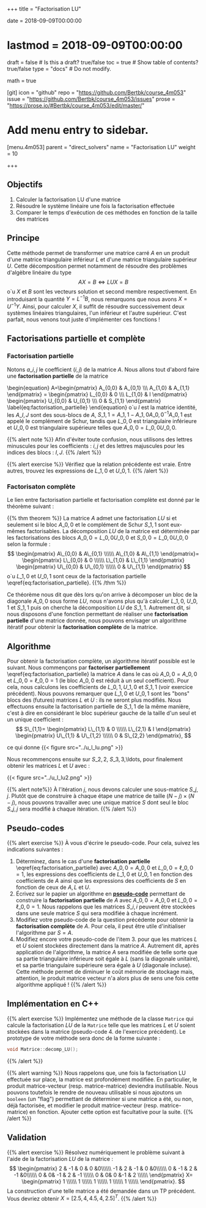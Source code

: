 +++
title = "Factorisation LU"

date = 2018-09-09T00:00:00
# lastmod = 2018-09-09T00:00:00

draft = false  # Is this a draft? true/false
toc = true  # Show table of contents? true/false
type = "docs"  # Do not modify.

math = true

[git]
  icon = "github"
  repo = "https://github.com/Bertbk/course_4m053"
  issue = "https://github.com/Bertbk/course_4m053/issues"
  prose = "https://prose.io/#Bertbk/course_4m053/edit/master/"

# Add menu entry to sidebar.
[menu.4m053]
  parent = "direct_solvers"
  name = "Factorisation LU"
  weight = 10

+++

## Objectifs

1. Calculer la factorisation LU d'une matrice
2. Résoudre le système linéaire une fois la factorisation effectuée
3. Comparer le temps d'exécution de ces méthodes en fonction de la taille des matrices

## Principe

Cette méthode permet de transformer une matrice carré $A$ en un produit d'une matrice triangulaire inférieur $L$ et d'une matrice triangulaire supérieur $U$. Cette décomposition permet notamment de résoudre des problèmes d'algèbre linéaire du type
$$
AX=B \iff LUX = B
$$
o\`u $X$ et $B$ sont les vecteurs solution et second membre respectivement. En introduisant la quantité $Y = L^{-1}B$, nous remarquons que nous avons $X = U^{-1}Y$. Ainsi, pour calculer $X$, il suffit de résoudre successivement deux systèmes linéaires triangulaires, l'un inférieur et l'autre supérieur. C'est parfait, nous venons tout juste d'implémenter ces fonctions !

## Factorisations partielle et complète

### Factorisation partielle

Notons $a\_{i,j}$ le coefficient $(i,j)$ de la matrice $A$. Nous allons tout d'abord faire une **factorisation partielle** de la matrice

\begin{equation}
  A=\begin{pmatrix}
    A\_{0,0} & A\_{0,1} \\\\\\
    A\_{1,0}  & A\_{1,1}
  \end{pmatrix} =
    \begin{pmatrix}
      L\_{0,0} & 0 \\\\\\
      L\_{1,0} & I
    \end{pmatrix}
    \begin{pmatrix}
      U\_{0,0} & U\_{0,1} \\\\\\
      0 & S\_{1,1}
    \end{pmatrix}
\label{eq:factorisation_partielle}
\end{equation}
o\`u $I$ est la matrice identité, les $A\_{I,J}$ sont des sous-blocs de $A$, $S\_{1,1}=A\_{1,1}-A\_{1,0}A\_{0,0}^{-1}A\_{0,1}$ est appelé le complément de Schur, tandis que $L\_{0,0}$ est triangulaire inférieure et $U\_{0,0}$ est triangulaire supérieure telles que $A\_{0,0}=L\_{0,0}U\_{0,0}$.

{{% alert note %}}
Afin d'éviter toute confusion, nous utilisons des lettres minuscules pour les coefficients : $i,j$ et des lettres majuscules pour les indices des blocs : $I,J$.
{{% /alert %}}

{{% alert exercise %}}
 Vérifiez que la relation précédente est vraie. Entre autres, trouvez les expressions de $L\_{1,0}$ et $U\_{0,1}$.
{{% /alert %}}

### Factorisaton complète

Le lien entre factorisation partielle et factorisation complète est donné par le théorème suivant :

{{% thm theorem %}}
  La matrice $A$ admet une factorisation $LU$ si et seulement si le bloc $A\_{0,0}$ et le complément de Schur $S\_{1,1}$ sont eux-mêmes factorisables. La décomposition $LU$ de la matrice est déterminée par les factorisations des blocs $A\_{0,0}=L\_{0,0}U\_{0,0}$ et $S\_{0,0}=L\_{0,0}U\_{0,0}$ selon la formule :
$$
    \begin{pmatrix}
      A\_{0,0} & A\_{0,1} \\\\\\
      A\_{1,0}  & A\_{1,1}
    \end{pmatrix}=
     \begin{pmatrix}
       L\_{0,0} & 0 \\\\\\
       L\_{1,0} & L\_{1,1}
     \end{pmatrix}
     \begin{pmatrix}
       U\_{0,0} & U\_{0,1} \\\\\\
       0 & U\_{1,1}
     \end{pmatrix}
$$
  o\`u $L\_{1,0}$ et $U\_{0,1}$ sont ceux de la factorisation partielle \eqref{eq:factorisation_partielle}.
{{% /thm %}}

Ce théorème nous dit que dès lors qu'on arrive à décomposer un bloc de la diagonale $A\_{0,0}$ sous forme $LU$, nous n'avons plus qu'à calculer $L\_{1,0}$, $U\_{0,1}$ et $S\_{1,1}$ puis on cherche la décomposition $LU$ de $S\_{1,1}$. Autrement dit, si nous disposons d'une fonction permettant de réaliser une **factorisation partielle** d'une matrice donnée, nous pouvons envisager un algorithme itératif pour obtenir la **factorisation complète** de la matrice.

## Algorithme

Pour obtenir la factorisation complète, un algorithme itératif possible est le suivant. Nous commençons par **factoriser partiellement** \eqref{eq:factorisation_partielle} la matrice $A$ dans le cas où $A\_{0,0}=A\_{0,0}$ et $L\_{0,0}=\ell\_{0,0}=1$ (le bloc $A\_{0,0}$ est réduit à un seul coefficient). Pour cela, nous calculons les coefficients de $L\_{0,1}, U\_{1,0}$ et $S\_{1,1}$ (voir exercice précédent). Nous pouvons remarquer que $L\_{1,0}$ et $U\_{0,1}$ sont les "bons" blocs des (futures) matrices $L$ et $U$ : ils ne seront plus modifiés. Nous effectuons ensuite la factorisation partielle de $S\_{1,1}$ de la même manière, c'est à dire en considérant le bloc supérieur gauche de la taille d'un seul et un unique coefficient :
$$
  S\_{1,1}=
  \begin{pmatrix}
    L\_{1,1} & 0 \\\\\\
    L\_{2,1} & I
  \end{pmatrix}
  \begin{pmatrix}
    U\_{1,1} & U\_{1,2} \\\\\\
    0 & S\_{2,2}
  \end{pmatrix},
$$

ce qui donne
{{< figure src="../u_l_lu.png" >}}

<!--
$$
L =\left(
  \begin{array}{c c}
    L\_{0,0} &~{ }& ~{ } & 0 &    \\\\\\\hdashline
     & L\_{1,1} & 0 \\\\\\\cdashline{2-5}
     &  &  \\\\\\
    L\_{1,0} & L\_{2,1} & I \\\\\\
     &       &\\\\\\\hdashline
  \end{array}
\right)
$$
$$
  L =\left(\;
    \begin{array}{c c c c c}
      \hdashline
      \multicolumn{1}{:c:}{L\_{0,0}} &~{ }& ~{ } & 0 & \multicolumn{1}{c:}{ }   \\\\\\\hdashline
      \multicolumn{1}{:c:}{} & \multicolumn{1}{c:}{L\_{1,1}} & \multicolumn{3}{:c:}{0} \\\\\\\cdashline{2-5}
      \multicolumn{1}{:c:}{} &       \multicolumn{1}{c:}{} &  \multicolumn{3}{c:}{ } \\\\\\
      \multicolumn{1}{:c:}{L\_{1,0}} &       \multicolumn{1}{c:}{L\_{2,1}} & \multicolumn{3}{c:}{I} \\\\\\
      \multicolumn{1}{:c:}{} &       \multicolumn{1}{c:}{} & \multicolumn{3}{c:}{}\\\\\\\hdashline
    \end{array}
  \;\right)
\qquad\text{et}\qquad
  U =\left(\;
    \begin{array}{c c c c c}
      \hdashline
      \multicolumn{1}{:c:}{U\_{0,0}} & \multicolumn{4}{c:}{U\_{0,1}} \\\\\\\hdashline
      \multicolumn{1}{:c:}{} & \multicolumn{1}{c:}{U\_{1,1}} & \multicolumn{3}{c:}{U\_{1,2}} \\\\\\\cdashline{2-5}
      \multicolumn{1}{:c:}{} &       \multicolumn{1}{c:}{} &  \multicolumn{3}{c:}{ } \\\\\\
      \multicolumn{1}{:c:}{0} &       \multicolumn{1}{c:}{0} &  \multicolumn{3}{c:}{S\_{2,2}} \\\\\\
      \multicolumn{1}{:c:}{} &       \multicolumn{1}{c:}{} & \multicolumn{3}{c:}{}\\\\\\\hdashline
    \end{array}
  \;\right).
$$
-->
Nous recommençons ensuite sur $S\_{2,2}$, $S\_{3,3}$,\ldots, pour finalement obtenir les matrices $L$ et $U$ avec :

{{< figure src="../u_l_lu2.png" >}}

<!--$$
  L =\left(\;
    \begin{array}{c c c c c}
      \hdashline
      \multicolumn{1}{:c:}{L\_{0,0}} & \multicolumn{4}{c:}{0} \\\hdashline
      \multicolumn{1}{:c:}{} & \multicolumn{1}{c:}{L\_{1,1}} & \multicolumn{3}{c:}{0} \\\cdashline{2-5}
      \multicolumn{1}{:c:}{} &       \multicolumn{1}{c:}{} & \multicolumn{1}{c:}{L\_{2,2}} & \multicolumn{2}{c:}{0} \\\cdashline{3-5}
      \multicolumn{1}{:c:}{L\_{1,0}} &       \multicolumn{1}{c:}{L\_{2,1}} & \multicolumn{1}{c:}{L\_{3,2}} & \multicolumn{1}{c:}{\ddots} & \multicolumn{1}{c:}{\ddots} \\\cdashline{4-5}
      \multicolumn{1}{:c:}{} &       \multicolumn{1}{c:}{} & \multicolumn{1}{c:}{} & \multicolumn{1}{c:}{\ldots} & \multicolumn{1}{c:}{L\_{N-1,N-1}}\\\hdashline
    \end{array}
  \;\right)
\qquad\text{et}\qquad
  U =\left(\;
    \begin{array}{c c c c c}
      \hdashline
      \multicolumn{1}{:c:}{U\_{0,0}} & \multicolumn{4}{c:}{U\_{0,1}} \\\hdashline
      \multicolumn{1}{:c:}{} & \multicolumn{1}{c:}{U\_{1,1}} & \multicolumn{3}{c:}{U\_{1,2}} \\\cdashline{2-5}
      \multicolumn{1}{:c:}{} &       \multicolumn{1}{c:}{} & \multicolumn{1}{:c:}{U\_{2,2}} & \multicolumn{2}{:c:}{U\_{2,3}} \\\cdashline{3-5}
      \multicolumn{1}{:c:}{0} &       \multicolumn{1}{c:}{0} & \multicolumn{1}{c:}{0} & \multicolumn{1}{c:}{\ddots} & \multicolumn{1}{c:}{\ddots} \\\cdashline{4-5}
      \multicolumn{1}{:c:}{} &       \multicolumn{1}{c:}{} & \multicolumn{1}{c:}{} & \multicolumn{1}{c:}{\ldots} & \multicolumn{1}{c:}{U\_{N-1,N-1}}\\\hdashline
    \end{array}
  \;\right).
$$-->


{{% alert note%}}
À l'itération $j$, nous devons calculer une sous-matrice $S\_{j,j}$. Plutôt que de construire à chaque étape une matrice de taille $(N-j)\times(N-j)$, nous pouvons travailler avec une unique matrice $S$ dont seul le bloc $S\_{j,j}$ sera modifié à chaque itération.
{{% /alert %}}

## Pseudo-codes

{{% alert exercise %}}
À vous d'écrire le pseudo-code. Pour cela, suivez les indications suivantes :

1. Déterminez, dans le cas d'une **factorisation partielle** \eqref{eq:factorisation_partielle} avec $A\_{0,0}=A\_{0,0}$ et $L\_{0,0}=\ell\_{0,0}=1$, les expressions des coefficients de $L\_{1,0}$ et $U\_{0,1}$ en fonction des coefficients de $A$ ainsi que les expressions des coefficients de $S$ en fonction de ceux de $A, L$ et $U$.
2. Écrivez sur le papier un algorithme en [**pseudo-code**](https://fr.wikipedia.org/wiki/Pseudo-code) permettant de construire la **factorisation partielle** de $A$ avec $A\_{0,0}=A\_{0,0}$ et $L\_{0,0}=\ell\_{0,0}=1$. Nous rappelons que les matrices $S\_{i,i}$ peuvent être stockées dans une seule matrice $S$ qui sera modifiée à chaque incrément.
3. Modifiez votre pseudo-code de la question précédente pour obtenir la **factorisation complète** de $A$. Pour cela, il peut être utile d'initialiser l'algorithme par $S = A$.
4. Modifiez encore votre pseudo-code de l'item 3. pour que les matrices $L$ et $U$ soient stockées directement dans la matrice $A$. Autrement dit, après application de l'algorithme, la matrice $A$ sera modifiée de telle sorte que sa partie triangulaire inférieure soit égale à $L$ (sans la diagonale unitaire), et sa partie triangulaire supérieure sera égale à $U$ (diagonale incluse). Cette méthode permet de diminuer le coût mémorie de stockage mais, attention, le produit matrice vecteur n'a alors plus de sens une fois cette algorithme appliqué !
{{% /alert %}}


## Implémentation en C++

{{% alert exercise %}}
Implémentez une méthode de la classe `Matrice` qui calcule la factorisation $LU$ de la `Matrice` telle que les matrices $L$ et $U$ soient stockées dans la matrice (pseudo-code 4. de l'exercice précédent). Le prototype de votre méthode sera donc de la forme suivante :
```cpp
void Matrice::decomp_LU();
```
{{% /alert %}}

{{% alert warning %}}
Nous rappelons que, une fois la factorisation LU effectuée sur place, la matrice est profondément modifiée. En particulier, le produit matrice-vecteur (resp. matrice-matrice) deviendra inutilisable. Nous pouvons toutefois le rendre de nouveau utilisable si nous ajoutons un `booleen` (un "flag") permettant de déterminer si une matrice a été, ou non, déjà factorisée, et modifier le produit matrice-vecteur (resp. matrice-matrice) en fonction. Ajouter cette option est facultative pour la suite.
{{% /alert %}}


## Validation

{{% alert exercise %}}
Résolvez numériquement le problème suivant à l'aide de la factorisation $LU$ de la matrice :
$$
\begin{pmatrix}
  2 & -1 & 0 & 0 &0\\\\\\
  -1 & 2 & -1 & 0 &0\\\\\\
  0 & -1 & 2 & -1 &0\\\\\\
  0 & 0& -1 & 2 & -1 \\\\\\
  0 & 0& 0 &-1 & 2 \\\\\\
\end{pmatrix} X=
\begin{pmatrix}
  1 \\\\\\
  1 \\\\\\
  1 \\\\\\
  1 \\\\\\
  1 \\\\\\
\end{pmatrix}.
$$
La construction d'une telle matrice a été demandée dans un TP précédent.  Vous devriez obtenir $X = [2.5, 4,4.5, 4,2.5]^T$.
{{% /alert %}}
